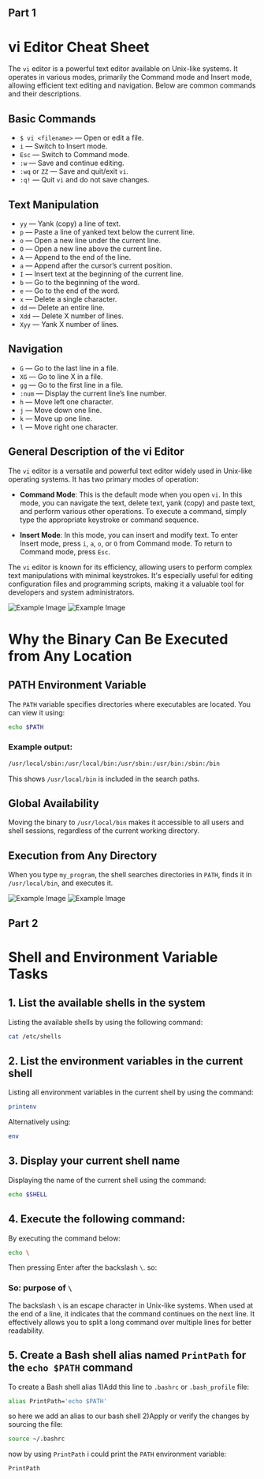 ## Part 1
# vi Editor Cheat Sheet

The `vi` editor is a powerful text editor available on Unix-like systems. It operates in various modes, primarily the Command mode and Insert mode, allowing efficient text editing and navigation. Below are common commands and their descriptions.

## Basic Commands
- `$ vi <filename>` — Open or edit a file.
- `i` — Switch to Insert mode.
- `Esc` — Switch to Command mode.
- `:w` — Save and continue editing.
- `:wq` or `ZZ` — Save and quit/exit `vi`.
- `:q!` — Quit `vi` and do not save changes.

## Text Manipulation
- `yy` — Yank (copy) a line of text.
- `p` — Paste a line of yanked text below the current line.
- `o` — Open a new line under the current line.
- `O` — Open a new line above the current line.
- `A` — Append to the end of the line.
- `a` — Append after the cursor’s current position.
- `I` — Insert text at the beginning of the current line.
- `b` — Go to the beginning of the word.
- `e` — Go to the end of the word.
- `x` — Delete a single character.
- `dd` — Delete an entire line.
- `Xdd` — Delete X number of lines.
- `Xyy` — Yank X number of lines.

## Navigation
- `G` — Go to the last line in a file.
- `XG` — Go to line X in a file.
- `gg` — Go to the first line in a file.
- `:num` — Display the current line’s line number.
- `h` — Move left one character.
- `j` — Move down one line.
- `k` — Move up one line.
- `l` — Move right one character.

## General Description of the vi Editor
The `vi` editor is a versatile and powerful text editor widely used in Unix-like operating systems. It has two primary modes of operation:

- **Command Mode**: This is the default mode when you open `vi`. In this mode, you can navigate the text, delete text, yank (copy) and paste text, and perform various other operations. To execute a command, simply type the appropriate keystroke or command sequence.

- **Insert Mode**: In this mode, you can insert and modify text. To enter Insert mode, press `i`, `a`, `o`, or `O` from Command mode. To return to Command mode, press `Esc`.

The `vi` editor is known for its efficiency, allowing users to perform complex text manipulations with minimal keystrokes. It's especially useful for editing configuration files and programming scripts, making it a valuable tool for developers and system administrators.

![Example Image](01.png)
![Example Image](02.png)


# Why the Binary Can Be Executed from Any Location

## PATH Environment Variable
The `PATH` variable specifies directories where executables are located. You can view it using:
```sh
echo $PATH
```

### Example output:
```sh
/usr/local/sbin:/usr/local/bin:/usr/sbin:/usr/bin:/sbin:/bin
```
This shows `/usr/local/bin` is included in the search paths.

## Global Availability
Moving the binary to `/usr/local/bin` makes it accessible to all users and shell sessions, regardless of the current working directory.

## Execution from Any Directory
When you type `my_program`, the shell searches directories in `PATH`, finds it in `/usr/local/bin`, and executes it.

![Example Image](03.png)
![Example Image](04.png)


## Part 2
# Shell and Environment Variable Tasks

## 1. List the available shells in the system
Listing the available shells by using the following command:
```sh
cat /etc/shells
```
## 2. List the environment variables in the current shell
Listing all environment variables in the current shell by using the command:
```sh
printenv
```

Alternatively using:
```sh
env
```

## 3. Display your current shell name
Displaying the name of the current shell using the command:
```sh
echo $SHELL
```

## 4. Execute the following command:
By executing the command below:
```sh
echo \
```
Then pressing Enter after the backslash `\`.
so:
### So: purpose of `\`
The backslash `\` is an escape character in Unix-like systems. When used at the end of a line, it indicates that the command continues on the next line. It effectively allows you to split a long command over multiple lines for better readability.

## 5. Create a Bash shell alias named `PrintPath` for the `echo $PATH` command
To create a Bash shell alias
1)Add this line to `.bashrc` or `.bash_profile` file:
```sh
alias PrintPath='echo $PATH'
```
so here we add an alias to our bash shell
2)Apply or verify the changes by sourcing the file:
```sh
source ~/.bashrc
```

now by using `PrintPath` i could print the `PATH` environment variable:
```sh
PrintPath
```

